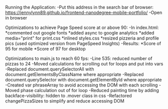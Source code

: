Running the Application:
-Put this address in the search bar of browser: https://jennylynn89.github.io/frontend-nanodegree-mobile-portfolio/
-Open in browser

Optimizations to achieve Page Speed score at or above 90:
-In index.html:
	*commented out google fonts
	*added async to google analytics
	*added media="print" for print.css
	*inlined styles.css
	*resized pizzeria and profile pics (used optimized version from PageSpeed Insights)
-Results: 
	*Score of 95 for mobile
	*Score of 97 for desktop

Optimizations to main.js to reach 60 fps:
-Line 535: reduced number of pizzas to 24
-Moved calculations for scrolling out for loops and put into vars
-Replaced document.querySelectorAll with document.getElementsByClassName where appropriate
-Replaced document.querySelector with document.getElementById where appropriate
-Created var phraseArray to avoid accessing the DOM with each scrolling
-Moved phase calculation out of for loop 
-Reduced painting time by adding backface-visibility: hidden to .mover class in css
-Refactored changePizzaSizes to simplify and reduce accessing DOM